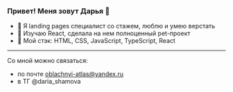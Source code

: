 ### Привет! Меня зовут Дарья 👋

- 🌟 Я landing pages специалист со стажем, люблю и умею верстать
- 🔭 Изучаю React, сделала на нем полноценный pet-проект
- 🔧 Мой стэк: HTML, CSS, JavaScript, TypeScript, React

____________
Со мной можно связаться:
- по почте oblachnyi-atlas@yandex.ru
- в ТГ @daria_shamova

<!--
**DariaShamova/DariaShamova** is a ✨ _special_ ✨ repository because its `README.md` (this file) appears on your GitHub profile.

Here are some ideas to get you started:

- 🔭 I’m currently working on ...
- 🌱 I’m currently learning ...
- 👯 I’m looking to collaborate on ...
- 🤔 I’m looking for help with ...
- 💬 Ask me about ...
- 📫 How to reach me: ...
- 😄 Pronouns: ...
- ⚡ Fun fact: ...
-->
